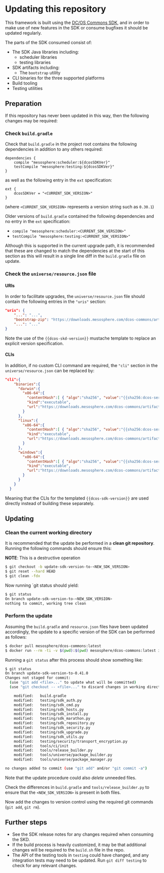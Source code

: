 # Updating this repository

This framework is built using the [DC/OS Commons SDK](https://github.com/mesosphere/dcos-commons), and in order to make use of new features in the SDK or consume bugfixes it should be updated regularly.

The parts of the SDK consumed consist of:
* The SDK Java libraries including:
    * scheduler libraries
    * testing libraries
* SDK artifacts including:
    * The `bootstrap` utility
* CLI binaries for the three supported platforms
* Build tooling
* Testing utilities

## Preparation

If this repository has never been updated in this way, then the following changes may be required:

### Check `build.gradle`

Check that `build.gradle` in the project root contains the following dependencies in addition to any others required:
```
dependencies {
    compile "mesosphere:scheduler:${dcosSDKVer}"
    testCompile "mesosphere:testing:${dcosSDKVer}"
}
```
as well as the following entry in the `ext` specification:
```
ext {
    dcosSDKVer = "<CURRENT_SDK_VERSION>"
}
```
(where `<CURRENT_SDK_VERSION>` represents a version string such as `0.30.1`)

Older versions of `build.gradle` contained the following dependencies and no entry in the `ext` specification:
* `compile "mesosphere:scheduler:<CURRENT_SDK_VERSION>"`
* `testCompile "mesosphere:testing:<CURRENT_SDK_VERSION>"`

Although this is supported in the current upgrade path, it is recommended that these are changed to match the dependencies at the start of this section as this will result in a single line diff in the `build.gradle` file on update.

### Check the `universe/resource.json` file

#### URIs
In order to facilitate upgrades, the `universe/resource.json` file should contain the following entries in the `"uris"` section:
```json
"uris": {
    "...": "...",
    "bootstrap-zip": "https://downloads.mesosphere.com/dcos-commons/artifacts/{{dcos-sdk-version}}/bootstrap.zip",
    "...": "..."
}
```
Note the use of the `{{dcos-skd-version}}` mustache template to replace an explicit version specification.

#### CLIs

In addition, if no custom CLI command are required, the `"cli"` section in the `universe/resource.json` can be replaced by:
```json
"cli":{
    "binaries":{
      "darwin":{
        "x86-64":{
          "contentHash":[ { "algo":"sha256", "value":"{{sha256:dcos-service-cli-darwin@https://downloads.mesosphere.com/dcos-commons/artifacts/{{dcos-sdk-version}}/SHA256SUMS}}" } ],
          "kind":"executable",
          "url":"https://downloads.mesosphere.com/dcos-commons/artifacts/{{dcos-sdk-version}}/dcos-service-cli-darwin"
        }
      },
      "linux":{
        "x86-64":{
          "contentHash":[ { "algo":"sha256", "value":"{{sha256:dcos-service-cli-linux@https://downloads.mesosphere.com/dcos-commons/artifacts/{{dcos-sdk-version}}/SHA256SUMS}}" } ],
          "kind":"executable",
          "url":"https://downloads.mesosphere.com/dcos-commons/artifacts/{{dcos-sdk-version}}/dcos-service-cli-linux"
        }
      },
      "windows":{
        "x86-64":{
          "contentHash":[ { "algo":"sha256", "value":"{{sha256:dcos-service-cli.exe@https://downloads.mesosphere.com/dcos-commons/artifacts/{{dcos-sdk-version}}/SHA256SUMS}}" } ],
          "kind":"executable",
          "url":"https://downloads.mesosphere.com/dcos-commons/artifacts/{{dcos-sdk-version}}/dcos-service-cli.exe"
        }
      }
    }
  }
```
Meaning that the CLIs for the templated `{{dcos-sdk-version}}` are used directly instead of building these separately.

## Updating

### Clean the current working directory

It is recommended that the update be performed in a **clean git repository**. Running the following commands should ensure this:

**NOTE**: This is a destructive operation

```bash
$ git checkout -b update-sdk-version-to-<NEW_SDK_VERSION>
$ git reset --hard HEAD
$ git clean -fdx
```

Now running `git status should yield:
```bash
$ git status
On branch update-sdk-version-to-<NEW_SDK_VERSION>
nothing to commit, working tree clean
```

### Perform the update

Assuming the `build.gradle` and `resource.json` files have been updated accordingly, the update to a specific version of the SDK can be performed as follows:
```bash
$ docker pull mesosphere/dcos-commons:latest
$ docker run --rm -ti -v $(pwd):$(pwd) mesosphere/dcos-commons:latest init $(pwd) --update-sdk <NEW_SDK_VERSION>
```

Running a `git status` after this process should show something like:
```bash
$ git status
On branch update-sdk-version-to-0.41.0
Changes not staged for commit:
  (use "git add <file>..." to update what will be committed)
  (use "git checkout -- <file>..." to discard changes in working directory)

	modified:   build.gradle
	modified:   testing/sdk_auth.py
	modified:   testing/sdk_cmd.py
	modified:   testing/sdk_hosts.py
	modified:   testing/sdk_install.py
	modified:   testing/sdk_marathon.py
	modified:   testing/sdk_repository.py
	modified:   testing/sdk_security.py
	modified:   testing/sdk_upgrade.py
	modified:   testing/sdk_utils.py
	modified:   testing/security/transport_encryption.py
	modified:   tools/ci/init
	modified:   tools/release_builder.py
	modified:   tools/universe/package_builder.py
	modified:   tools/universe/package_manager.py

no changes added to commit (use "git add" and/or "git commit -a")
```
Note that the update procedure could also *delete* unneeded files.

Check the differences in `build.gradle` and `tools/release_builder.py` to ensure that the `<NEW_SDK_VERSION>` is present in both files.

Now add the changes to version control using the required git commands (`git add`, `git rm`).

## Further steps

* See the SDK release notes for any changes required when consuming the SKD.
* If the build process is heavily customized, it may be that additional changes will be required to the `build.sh` file in the repo.
* The API of the testing tools in `testing` could have changed, and any integration tests may need to be updated. Run `git diff testing` to check for any relevant changes.
